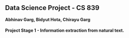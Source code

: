 ## Data Science Project - CS 839  
**Abhinav Garg, Bidyut Hota, Chirayu Garg**

#### Project Stage 1 - Information extraction from natural text.
